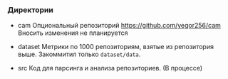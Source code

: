 ### Директории

- cam 
Опциональный репозиторий https://github.com/yegor256/cam
Вносить изменения не планируется

- dataset 
Метрики по 1000 репозиториям, взятые из репозитория выше. Закоммитил только `dataset/data`.

- src 
Код для парсинга и анализа репозиториев. (В процессе)
